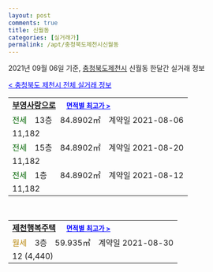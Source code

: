 ```yaml
---
layout: post
comments: true
title: 신월동
categories: [실거래가]
permalink: /apt/충청북도제천시신월동
---
```


2021년 09월 06일 기준, <a href="/apt/충청북도제천시">충청북도제천시</a> 신월동 한달간 실거래 정보

<a style="color: blue;" href="/apt/충청북도제천시">< 충청북도 제천시 전체 실거래 정보</a>
<!---- start ---->
<table>
  <tr>
    <td colspan="4" style="font-weight: bold;"><a href="/apt/충청북도제천시신월동부영사랑으로">부영사랑으로</a> &nbsp;&nbsp;&nbsp; <a style="color: blue; font-size: smaller;" href="/apt/충청북도제천시신월동부영사랑으로">면적별 최고가 ></a></td>
  </tr>
    
  <tr>
    <td><a style="color: darkgreen">전세</a></td>
    <td>13층</td>
    <td>84.8902㎡</td>
    <td>계약일 2021-08-06</td>
  </tr>
  <tr>
    <td colspan="4">11,182</td>
  </tr>
    
  <tr>
    <td><a style="color: darkgreen">전세</a></td>
    <td>15층</td>
    <td>84.8902㎡</td>
    <td>계약일 2021-08-20</td>
  </tr>
  <tr>
    <td colspan="4">11,182</td>
  </tr>
    
  <tr>
    <td><a style="color: darkgreen">전세</a></td>
    <td>1층</td>
    <td>84.8902㎡</td>
    <td>계약일 2021-08-12</td>
  </tr>
  <tr>
    <td colspan="4">11,182</td>
  </tr>
    
</table>
<br>
<table>
  <tr>
    <td colspan="4" style="font-weight: bold;"><a href="/apt/충청북도제천시신월동제천행복주택">제천행복주택</a> &nbsp;&nbsp;&nbsp; <a style="color: blue; font-size: smaller;" href="/apt/충청북도제천시신월동제천행복주택">면적별 최고가 ></a></td>
  </tr>
    
  <tr>
    <td><a style="color: darkgoldenrod">월세</a></td>
    <td>3층</td>
    <td>59.935㎡</td>
    <td>계약일 2021-08-30</td>
  </tr>
  <tr>
    <td colspan="4">12 (4,440)</td>
  </tr>
    
</table>
<!---- end ---->
    